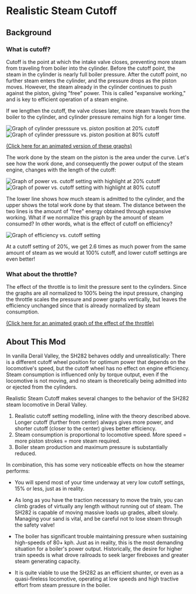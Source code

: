 # Realistic Steam Cutoff

## Background
### What is cutoff?

Cutoff is the point at which the intake valve closes, preventing more steam from traveling from boiler into the cylinder. Before the cutoff point, the steam in the cylinder is nearly full boiler pressure. After the cutoff point, no further steam enters the cylinder, and the pressure drops as the piston moves. However, the steam already in the cylinder continues to push against the piston, giving "free" power. This is called "expansive working," and is key to efficient operation of a steam engine.

If we lengthen the cutoff, the valve closes later, more steam travels from the boiler to the cylinder, and cylinder pressure remains high for a longer time.

![Graph of cylinder presssure vs. piston position at 20% cutoff](https://raw.githubusercontent.com/mspielberg/dv-steamcutoff/master/resources/pressure-c20.png)
![Graph of cylinder presssure vs. piston position at 80% cutoff](https://raw.githubusercontent.com/mspielberg/dv-steamcutoff/master/resources/pressure-c80.png)

[(Click here for an animated version of these graphs)](https://www.desmos.com/calculator/3sw1msnaxm)

The work done by the steam on the piston is the area under the curve. Let's see how the work done, and consequently the power output of the steam engine, changes with the length of the cutoff:

![Graph of power vs. cutoff setting with highlight at 20% cutoff](https://raw.githubusercontent.com/mspielberg/dv-steamcutoff/master/resources/power-c20.png)
![Graph of power vs. cutoff setting with highlight at 80% cutoff](https://raw.githubusercontent.com/mspielberg/dv-steamcutoff/master/resources/power-c80.png)

The lower line shows how much steam is admitted to the cylinder, and the upper shows the total work done by that steam. The distance between the two lines is the amount of "free" energy obtained through expansive working. What if we normalize this graph by the amount of steam consumed? In other words, what is the effect of cutoff on efficiency?

![Graph of efficiency vs. cutoff setting](https://raw.githubusercontent.com/mspielberg/dv-steamcutoff/master/resources/efficiency-c20.png)

At a cutoff setting of 20%, we get 2.6 times as much power from the same amount of steam as we would at 100% cutoff, and lower cutoff settings are even better!

### What about the throttle?

The effect of the throttle is to limit the pressure sent to the cylinders. Since the graphs are all normalized to 100% being the input pressure, changing the throttle scales the pressure and power graphs vertically, but leaves the efficiency unchanged since that is already normalized by steam consumption.

[(Click here for an animated graph of the effect of the throttle)](https://www.desmos.com/calculator/pqa2dvddzs)

## About This Mod

In vanilla Derail Valley, the SH282 behaves oddly and unrealistically: There is a different cutoff wheel position for optimum power that depends on the locomotive's speed, but the cutoff wheel has no effect on engine efficiency. Steam consumption is influenced only by torque output, even if the locomotive is not moving, and no steam is theoretically being admitted into or ejected from the cylinders.

Realistic Steam Cutoff makes several changes to the behavior of the SH282 steam locomotive in Derail Valley.

1. Realistic cutoff setting modelling, inline with the theory described above. Longer cutoff (further from center) always gives more power, and shorter cutoff (closer to the center) gives better efficiency.
2. Steam consumption is proportional to locomotive speed. More speed = more piston strokes = more steam required. 
3. Boiler steam production and maximum pressure is substantially reduced.

In combination, this has some very noticeable effects on how the steamer performs:

* You will spend most of your time underway at very low cutoff settings, 15% or less, just as in reality.

* As long as you have the traction necessary to move the train, you can climb grades of virtually any length without running out of steam. The SH282 is capable of moving massive loads up grades, albeit slowly. Managing your sand is vital, and be careful not to lose steam through the safety valve!

* The boiler has significant trouble maintaining pressure when sustaining high-speeds of 80+ kph. Just as in reality, this is the most demanding situation for a boiler's power output. Historically, the desire for higher train speeds is what drove railroads to seek larger fireboxes and greater steam generating capacity.

* It is quite viable to use the SH282 as an efficient shunter, or even as a quasi-fireless locomotive, operating at low speeds and high tractive effort from steam pressure in the boiler.
